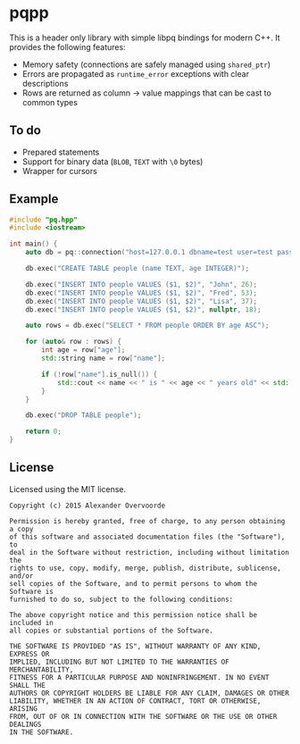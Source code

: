 pqpp
====

This is a header only library with simple libpq bindings for modern C++. It
provides the following features:

* Memory safety (connections are safely managed using `shared_ptr`)
* Errors are propagated as `runtime_error` exceptions with clear descriptions
* Rows are returned as column -> value mappings that can be cast to common types

To do
-----

* Prepared statements
* Support for binary data (`BLOB`, `TEXT` with `\0` bytes)
* Wrapper for cursors

Example
-------

```c++
#include "pq.hpp"
#include <iostream>

int main() {
    auto db = pq::connection("host=127.0.0.1 dbname=test user=test password=test");

    db.exec("CREATE TABLE people (name TEXT, age INTEGER)");

    db.exec("INSERT INTO people VALUES ($1, $2)", "John", 26);
    db.exec("INSERT INTO people VALUES ($1, $2)", "Fred", 53);
    db.exec("INSERT INTO people VALUES ($1, $2)", "Lisa", 37);
    db.exec("INSERT INTO people VALUES ($1, $2)", nullptr, 18);

    auto rows = db.exec("SELECT * FROM people ORDER BY age ASC");

    for (auto& row : rows) {
        int age = row["age"];
        std::string name = row["name"];

        if (!row["name"].is_null()) {
            std::cout << name << " is " << age << " years old" << std::endl;
        }
    }

    db.exec("DROP TABLE people");

    return 0;
}
```

License
-------

Licensed using the MIT license.

    Copyright (c) 2015 Alexander Overvoorde

    Permission is hereby granted, free of charge, to any person obtaining a copy
    of this software and associated documentation files (the "Software"), to
    deal in the Software without restriction, including without limitation the
    rights to use, copy, modify, merge, publish, distribute, sublicense, and/or
    sell copies of the Software, and to permit persons to whom the Software is
    furnished to do so, subject to the following conditions:

    The above copyright notice and this permission notice shall be included in
    all copies or substantial portions of the Software.

    THE SOFTWARE IS PROVIDED "AS IS", WITHOUT WARRANTY OF ANY KIND, EXPRESS OR
    IMPLIED, INCLUDING BUT NOT LIMITED TO THE WARRANTIES OF MERCHANTABILITY,
    FITNESS FOR A PARTICULAR PURPOSE AND NONINFRINGEMENT. IN NO EVENT SHALL THE
    AUTHORS OR COPYRIGHT HOLDERS BE LIABLE FOR ANY CLAIM, DAMAGES OR OTHER
    LIABILITY, WHETHER IN AN ACTION OF CONTRACT, TORT OR OTHERWISE, ARISING
    FROM, OUT OF OR IN CONNECTION WITH THE SOFTWARE OR THE USE OR OTHER DEALINGS
    IN THE SOFTWARE.
